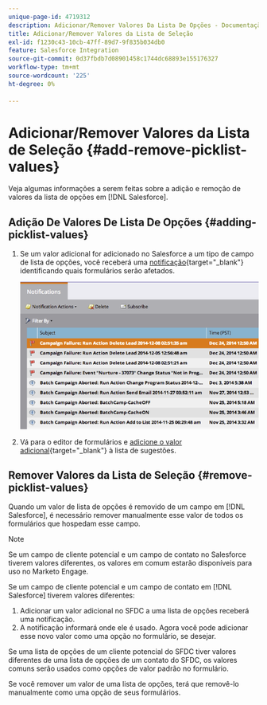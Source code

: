 ```yaml
---
unique-page-id: 4719312
description: Adicionar/Remover Valores Da Lista De Opções - Documentação Do Marketo - Documentação Do Produto
title: Adicionar/Remover Valores da Lista de Seleção
exl-id: f1230c43-10cb-47ff-89d7-9f835b034db0
feature: Salesforce Integration
source-git-commit: 0d37fbdb7d08901458c1744dc68893e155176327
workflow-type: tm+mt
source-wordcount: '225'
ht-degree: 0%

---
```


# Adicionar/Remover Valores da Lista de Seleção {#add-remove-picklist-values}

Veja algumas informações a serem feitas sobre a adição e remoção de valores da lista de opções em [!DNL Salesforce].

## Adição De Valores De Lista De Opções {#adding-picklist-values}

1. Se um valor adicional for adicionado no Salesforce a um tipo de campo de lista de opções, você receberá uma [notificação](/help/marketo/product-docs/core-marketo-concepts/miscellaneous/understanding-notifications.md){target="_blank"} identificando quais formulários serão afetados.

   ![](assets/image2015-1-21-14-3a4-3a7.png)

1. Vá para o editor de formulários e [adicione o valor adicional](/help/marketo/product-docs/demand-generation/forms/form-actions/add-a-country-picklist-to-your-form.md){target="_blank"} à lista de sugestões.

## Remover Valores da Lista de Seleção {#remove-picklist-values}

Quando um valor de lista de opções é removido de um campo em [!DNL Salesforce], é necessário remover manualmente esse valor de todos os formulários que hospedam esse campo.

>[!NOTE]
>
>Se um campo de cliente potencial e um campo de contato no Salesforce tiverem valores diferentes, os valores em comum estarão disponíveis para uso no Marketo Engage.

Se um campo de cliente potencial e um campo de contato em [!DNL Salesforce] tiverem valores diferentes:

1. Adicionar um valor adicional no SFDC a uma lista de opções receberá uma notificação.
1. A notificação informará onde ele é usado. Agora você pode adicionar esse novo valor como uma opção no formulário, se desejar.

Se uma lista de opções de um cliente potencial do SFDC tiver valores diferentes de uma lista de opções de um contato do SFDC, os valores comuns serão usados como opções de valor padrão no formulário.

Se você remover um valor de uma lista de opções, terá que removê-lo manualmente como uma opção de seus formulários.
